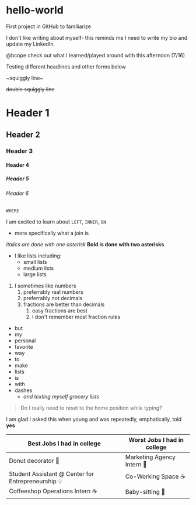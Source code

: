 # hello-world
First project in GitHub to familiarize

I don't like writing about myself- this reminds me I need to write my bio and update my LinkedIn.

@bcope check out what I learned/played around with this afternoon (7/16)

Testing different headlines and other forms below

~squiggly line~

~~double squiggly line~~

# Header 1
## Header 2
### Header 3
#### Header 4
##### Header 5
###### Header 6

`WHERE` 

I am excited to learn about `LEFT`, `INNER`, `ON`
  * more specifically what a join is 

*italics are done with one asterisk*
**Bold is done with two asterisks**

* I like lists including:
  * small lists
  * medium lists
  * large lists
  
1. I sometimes like numbers
   1. preferrably real numbers
   2. preferrably not decimals
   3. fractions are better than decimals
       1. easy fractions are best
       2. I don't remember most fraction rules
       
 - but
 - my
 - personal
 - favorite
 - way
 - to
 - make
 - lists
 - is
 - with
 - dashes
   - *and texting myself grocery lists*
    
 >Do I really need to reset to the home position while typing?
 
 I am glad I asked this when young and was repeatedly, emphatically, told **yes**

Best Jobs I had in college | Worst Jobs I had in college
---------------------------|------------------------------------
 Donut decorator :doughnut: | Marketing Agency Intern :guitar:
 Student Assistant @ Center for Entrepreneurship :bulb: | Co-Working Space :coffee:
 Coffeeshop Operations Intern :coffee: | Baby-sitting :car:
 
 

